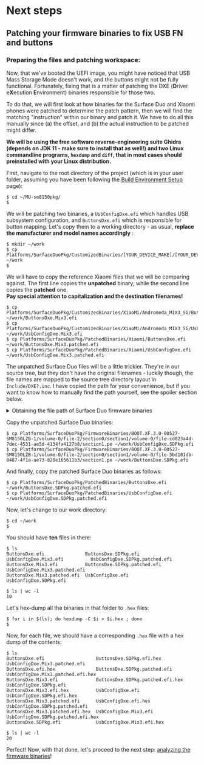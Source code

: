 # Next steps

## Patching your firmware binaries to fix USB FN and buttons

### Preparing the files and patching workspace:

Now, that we've booted the UEFI image, you might have noticed that USB Mass Storage Mode doesn't work, and the buttons might not be fully functional. Fortunately, fixing that is a matter of patching the DXE (**D**river e**X**ecution **E**nvironment) binaries responsible for those two.

To do that, we will first look at how binaries for the Surface Duo and Xiaomi phones were patched to determine the patch pattern, then we will find the matching "instruction" within our binary and patch it. We have to do all this manually since (a) the offset, and (b) the actual instruction to be patched might differ.

**We will be using the free software reverse-engineering suite Ghidra (depends on JDK 11 - make sure to install that as well!) and two Linux commandline programs, `hexdump` and `diff`, that in most cases should preinstalled with your Linux distribution.**

First, navigate to the root directory of the project (which is in your user folder, assuming you have been following the [Build Environment Setup](en/sm8150pkg/tutorial/2_Build_environment_setup.md) page):

```
$ cd ~/MU-sm8150pkg/
$
```

We will be patching two binaries, a `UsbConfigDxe.efi` which handles USB subsystem configuration, and `ButtonsDxe.efi` which is responsible for button mapping.
Let's copy them to a working directory - as usual, **replace the manufacturer and model names accordingly** :

```
$ mkdir ~/work
$ cp Platforms/SurfaceDuoPkg/CustomizedBinaries/[YOUR_DEVICE_MAKE]/[YOUR_DEVICE_MODEL]/{UsbConfigDxe.efi,ButtonDxe.efi} ~/work
$
```

We will have to copy the reference Xiaomi files that we will be comparing against. The first line copies the **unpatched** binary, while the second line copies the **patched** one.  
**Pay special attention to capitalization and the destination filenames!**

```
$ cp Platforms/SurfaceDuoPkg/CustomizedBinaries/XiaoMi/Andromeda_MIX3_5G/ButtonsDxe.efi ~/work/ButtonsDxe.Mix3.efi
$ cp Platforms/SurfaceDuoPkg/CustomizedBinaries/XiaoMi/Andromeda_MIX3_5G/UsbConfigDxe.efi  ~/work/UsbConfigDxe.Mix3.efi
$ cp Platforms/SurfaceDuoPkg/PatchedBinaries/Xiaomi/ButtonsDxe.efi ~/work/ButtonsDxe.Mix3.patched.efi
$ cp Platforms/SurfaceDuoPkg/PatchedBinaries/Xiaomi/UsbConfigDxe.efi ~/work/UsbConfigDxe.Mix3.patched.efi
```

The unpatched Surface Duo files will be a little trickier. They're in our source tree, but they don't have the original filenames - luckily though, the file names are mapped to the source tree directory layout in `Include/DXE?.inc`. 
I have copied the path for your convenience, but if you want to know how to manually find the path yourself, see the spoiler section below.

<details>
<summary>Obtaining the file path of Surface Duo firmware binaries</summary>

Open your `Include/DXE?.inc` file as follows:
**(substitute `?` with your device's target number!)**
```
$ nano Platforms/SurfaceDuoPkg/Include/DXE?.inc
```

Find `UsbConfigDxe` - you will find it in the following snippet:
```
    FILE DRIVER = cd823a4d-7dec-4531-ae5d-4134fa4127b8 {
            SECTION DXE_DEPEX = SurfaceDuoPkg/FirmwareBinaries/BOOT.XF.3.0-00527-SM8150LZB-1/volume-0/file-2/section0/section1/volume-0/file-cd823a4d-7dec-4531-ae5d-4134fa4127b8/section0.dxe.depex
#            SECTION PE32 = SurfaceDuoPkg/PatchedBinaries/UsbConfigDxe.efi
            SECTION PE32 = SurfaceDuoPkg/PatchedBinaries/Xiaomi/UsbConfigDxe.efi
            SECTION UI = "UsbConfigDxe"
    }
```

Copy the pathname in the `SECTION DXE_DEPEX` line:

```
SurfaceDuoPkg/FirmwareBinaries/BOOT.XF.3.0-00527-SM8150LZB-1/volume-0/file-2/section0/section1/volume-0/file-cd823a4d-7dec-4531-ae5d-4134fa4127b8/section0.dxe.depex
```

Then, remove the filename, and append `Platforms` to the beginning:

```
Platforms/SurfaceDuoPkg/FirmwareBinaries/BOOT.XF.3.0-00527-SM8150LZB-1/volume-0/file-2/section0/section1/volume-0/file-cd823a4d-7dec-4531-ae5d-4134fa4127b8/
```

This is the path of the folder where the Surface Duo's `UsbConfigDxe.efi` is, with `file-???` containing the UUID of the `UsbConfigDxe.efi` binary. Let's see what's in that folder:

```
$ ls Platforms/SurfaceDuoPkg/FirmwareBinaries/BOOT.XF.3.0-00527-SM8150LZB-1/volume-0/file-2/section0/section1/volume-0/file-cd823a4d-7dec-4531-ae5d-4134fa4127b8/
section0.dxe.depex  section1.pe  section2.ui
```

Here, `section1.pe` is the EFI binary that we're after (PE stands for "**P**ortable **E**xecutable", which is the format of executables used by both Windows and UEFI).

**The same steps above apply to `ButtonsDxe.efi` as well - repeat and substitute accordingly.**

</details>

Copy the unpatched Surface Duo binaries:

```
$ cp Platforms/SurfaceDuoPkg/FirmwareBinaries/BOOT.XF.3.0-00527-SM8150LZB-1/volume-0/file-2/section0/section1/volume-0/file-cd823a4d-7dec-4531-ae5d-4134fa4127b8/section1.pe ~/work/UsbConfigDxe.SDPkg.efi
$ cp Platforms/SurfaceDuoPkg/FirmwareBinaries/BOOT.XF.3.0-00527-SM8150LZB-1/volume-0/file-2/section0/section1/volume-0/file-5bd181db-0487-4f1a-ae73-820e165611b3/section1.pe ~/work/ButtonsDxe.SDPkg.efi
```

And finally, copy the patched Surface Duo binaries as follows:

```
$ cp Platforms/SurfaceDuoPkg/PatchedBinaries/ButtonsDxe.efi ~/work/ButtonsDxe.SDPkg.patched.efi
$ cp Platforms/SurfaceDuoPkg/PatchedBinaries/UsbConfigDxe.efi ~/work/UsbConfigDxe.SDPkg.patched.efi
```

Now, let's change to our work directory:

```
$ cd ~/work
$
```

You should have **ten** files in there:
```
$ ls
ButtonsDxe.efi               ButtonsDxe.SDPkg.efi          UsbConfigDxe.Mix3.efi          UsbConfigDxe.SDPkg.patched.efi
ButtonsDxe.Mix3.efi          ButtonsDxe.SDPkg.patched.efi  UsbConfigDxe.Mix3.patched.efi
ButtonsDxe.Mix3.patched.efi  UsbConfigDxe.efi              UsbConfigDxe.SDPkg.efi

$ ls | wc -l
10
```

Let's hex-dump all the binaries in that folder to `.hex` files:

```
$ for i in $(ls); do hexdump -C $i > $i.hex ; done
$
```

Now, for each file, we should have a corresponding `.hex` file with a hex dump of the contents:

```
$ ls
ButtonsDxe.efi                   ButtonsDxe.SDPkg.efi.hex          UsbConfigDxe.Mix3.patched.efi
ButtonsDxe.efi.hex               ButtonsDxe.SDPkg.patched.efi      UsbConfigDxe.Mix3.patched.efi.hex
ButtonsDxe.Mix3.efi              ButtonsDxe.SDPkg.patched.efi.hex  UsbConfigDxe.SDPkg.efi
ButtonsDxe.Mix3.efi.hex          UsbConfigDxe.efi                  UsbConfigDxe.SDPkg.efi.hex
ButtonsDxe.Mix3.patched.efi      UsbConfigDxe.efi.hex              UsbConfigDxe.SDPkg.patched.efi
ButtonsDxe.Mix3.patched.efi.hex  UsbConfigDxe.Mix3.efi             UsbConfigDxe.SDPkg.patched.efi.hex
ButtonsDxe.SDPkg.efi             UsbConfigDxe.Mix3.efi.hex

$ ls | wc -l
20
```

Perfect! Now, with that done, let's proceed to the next step: [analyzing the firmware binaries](en/sm8150pkg/tutorial/5_Analyzing_patching_firmware_binaries.md)!
